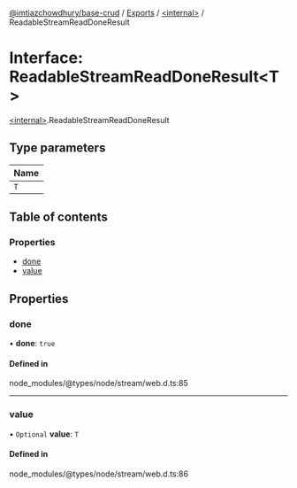 [@imtiazchowdhury/base-crud](../README.md) / [Exports](../modules.md) / [\<internal\>](../modules/internal_.md) / ReadableStreamReadDoneResult

# Interface: ReadableStreamReadDoneResult\<T\>

[\<internal\>](../modules/internal_.md).ReadableStreamReadDoneResult

## Type parameters

| Name |
| :------ |
| `T` |

## Table of contents

### Properties

- [done](internal_.ReadableStreamReadDoneResult.md#done)
- [value](internal_.ReadableStreamReadDoneResult.md#value)

## Properties

### done

• **done**: ``true``

#### Defined in

node_modules/@types/node/stream/web.d.ts:85

___

### value

• `Optional` **value**: `T`

#### Defined in

node_modules/@types/node/stream/web.d.ts:86

